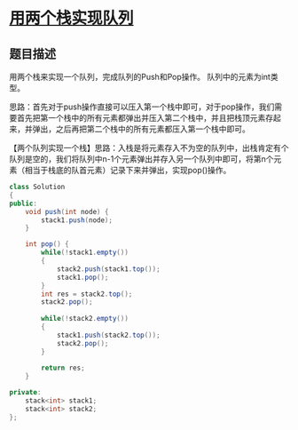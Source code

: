 # [用两个栈实现队列](https://www.nowcoder.com/practice/54275ddae22f475981afa2244dd448c6?tpId=13&tqId=11158&tPage=1&rp=1&ru=/ta/coding-interviews&qru=/ta/coding-interviews/question-ranking)

## 题目描述

用两个栈来实现一个队列，完成队列的Push和Pop操作。 队列中的元素为int类型。



思路：首先对于push操作直接可以压入第一个栈中即可，对于pop操作，我们需要首先把第一个栈中的所有元素都弹出并压入第二个栈中，并且把栈顶元素存起来，并弹出，之后再把第二个栈中的所有元素都压入第一个栈中即可。

【两个队列实现一个栈】思路：入栈是将元素存入不为空的队列中，出栈肯定有个队列是空的，我们将队列中n-1个元素弹出并存入另一个队列中即可，将第n个元素（相当于栈底的队首元素）记录下来并弹出，实现pop()操作。

```java
class Solution
{
public:
    void push(int node) {
        stack1.push(node);
    }

    int pop() {
        while(!stack1.empty())
        {
            stack2.push(stack1.top());
            stack1.pop();
        }
        int res = stack2.top();
        stack2.pop();
        
        while(!stack2.empty())
        {
            stack1.push(stack2.top());
            stack2.pop();
        }
        
        return res;
    }

private:
    stack<int> stack1;
    stack<int> stack2;
};
```

